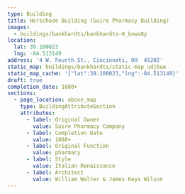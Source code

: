 ```yaml
---
type: Building
title: Herschede Building (Suire Pharmacy Building)
images:
  - buildings/bankhardts/bankhardts-0_bnwx8y
location:
  lat: 39.100023
  lng: -84.513149
address: '4 W. Fourth St., Cincinnati, OH  45202'
static_map: buildings/bankhardts/static-map_udjbue
static_map_cache: '{"lat":39.100023,"lng":-84.513149}'
draft: true
completion_date: 1880+
sections:
  - page_location: above_map
    type: BuildingAttributeSection
    attributes:
      - label: Original Owner
        value: Suire Pharmacy Company
      - label: Completion Date
        value: 1880+
      - label: Original Function
        value: pharmacy
      - label: Style
        value: Italian Renaissance
      - label: Architect
        value: William Walter & James Keys Wilson
---
```

